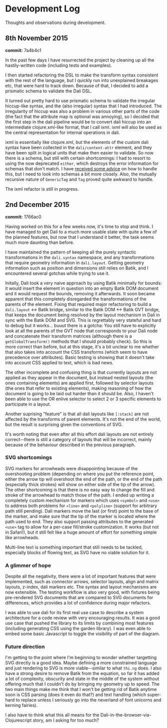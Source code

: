# Development Log

Thoughts and observations during development.

## 8th November 2015

**commit:** 7a4b4c1

In the past few days I have resurrected the project by cleaning up all
the hastily-written code (including tests and examples).

I then started refactoring the DSL to make the transform syntax
consistent with the rest of the language, but I quickly run into
unexplained breakages etc, that were hard to track down. Because of
that, I decided to add a prismatic schema to validate the Dali DSL.

It turned out pretty hard to use prismatic schema to validate the
irregular hiccup-like syntax, and the (also irregular) syntax that I
had introduced. The irregularity of hiccup was also a problem in
various other parts of the code (the fact that the attribute map is
optional was annoying), so I decided that the first step in the dali
pipeline would be to convert dali hiccup into an intermediate
clojure.xml-like format, that I call ixml. ixml will also be used as
the central representation for internal operations in dali.

ixml is essentially like clojure.xml, but the elements of the custom
dali syntax have been collected in the `dali/content-attr` element,
and they have been split in logical units that make then easier to
validate. So now there is a schema, but still with certain
shortcomings: I had to resort to using the now deprecated `either`,
which destroys the error information for schemas that don't match. I
have
[received some advice](https://github.com/Prismatic/schema/issues/295)
on how to handle this, but I need to look into schemas a bit more
closely. Also, the mutually recursive nature of `GenericTag` and `Tag`
proved quite awkward to handle.

The ixml refactor is still in progress.

## 2nd December 2015

**commit:** 1766ac0

Having worked on this for a few weeks now, it's time to stop and
think. I have managed to get Dali to a much more usable state with
quite a few of the planned features, but now that I understand it
better, the task seems much more daunting than before.

I have maintained the pattern of keeping all the purely syntactic
transformations in the `dali.syntax` namespace, and any
transformations that require geometry information in
`dali.layout`. Getting geometry information such as position and
dimensions still relies on Batik, and I encountered several gotchas
while trying to use it.

Initally, Dali took a very naive approach by using Batik minimally for
bounds: it would insert the element in question into an empty Batik
DOM document and it would request the bounds, removing it
afterwards. It soon became apparent that this completely disregarded
the transformations of the parents of the element. Fixing that
required major refactoring to build a `dali.layout` <-> Batik bridge,
similar to the Batik DOM <-> Batik GVT bridge, that keeps the document
being resolved by the layout mechanism in Dali in sync with the Batik
DOM and SVG. This is regrettably very stateful and hard to debug but
it works... buuut there is a gotcha: You still have to explicitly look
at all the parents of the GVT node that corresponds to your Dali node
and concatenate their transform matrices (although there is a
`getGlobalTransform()` methods that I should probably check). So this
is more correct than before, but at this stage, it's a bit unclear to
me whether that also takes into account the CSS transforms (which seem
to have precedence over attributes). Basic testing is showing that it
doesn't take into account CSS applied to text, which is bad news.

The other incomplete and confusing thing is that currently layouts are
not applied as they appear in the document, but instead nested layouts
(the ones containing elements) are applied first, followed by selector
layouts (the ones that refer to existing elements), making reasoning
of how the document is going to be laid out harder than it should
be. Also, I haven't been able to use the OR enlive selector to select
2 or 3 specific elements to participate in a layout.

Another suprising "feature" is that all dali layouts like `[:stack]`
are not affected by the transforms of parent elements. It's not the
end of the world, but the result is surprising given the conventions
of SVG.

It's worth noting that even after all this effort dali layouts are not
entirely correct--there is still a category of layouts that will be
incorrect, mainly because of the behaviour described in the previous
paragraph.

### SVG shortcomings

SVG markers for arrowheads were disappointing because of the
overshooting problem (depending on where you put the reference point,
either the arrow tip will overshoot the end of the path, or the end of
the path (especially thick strokes) will show on either side of the
tip of the arrow). The other shortcoming is that there is no easy way
to change the fill and stroke of the arrowhead to match those of the
path. I ended up writing a completely custom mechanism for markers
which uses `<symbol>` and `<use>` to address both problems for
`<line>` and `<polyline>` (support for arbitrary path still
pending). Dali markers move the last (or first) point to the base of
the marker, and make sure that the tip of the marker is located where
the path used to end. They also support passing attributes to the
generated `<use>` tag to allow for a per-case fill/stroke
customization. It works (but not in Safari!), but it still felt like a
huge amount of effort for something simple like arrowheads.

Multi-line text is something important that still needs to be tackled,
especially blocks of flowing text, as SVG have no viable solution for
it.

### A glimmer of hope

Despite all the negativity, there were a lot of important features
that were implemented, such as connector arrows, selector layouts,
align and matrix layouts, z-index, dali markers etc. The syntax and
layout mechanisms are now extensible. The testing workflow is also
very good, with fixtures being pre-rendered SVG documents that are
compared to SVG documents for differences, which provides a lot of
confidence during major refactors.

I was able to use dali for its first real use case to describe a
system architecture for a code review with very encouraging
results. It was a good use case that pushed the library to its limits
by combining most features (including generating CSS using the garden
library). I was even able to embed some basic Javascript to toggle the
visibility of part of the diagram.

### Future direction

I'm getting to the point where I'm beginning to wonder whether
targetting SVG directly is a good idea. Maybe defining a more
constrained language and just rendering to SVG is more viable--similar
to what `thi.ng` does. I also have a strong desire to remove Batik
from the equation, so far it has added a lot of complexity, obscurity
and state in the middle of the system without offering much that I
couldn't do by bringing my geometry up to speed. The two main things
make me think that I won't be getting rid of Batik anytime soon is CSS
parsing (does it even do that?) and text handling (which super-hard to
replace unless I seriously go into the neverland of font unicorns and
kerning fairies).

I also have to think what this all means for the
Dali-in-the-browser-via-Clojurescript story, am I asking for too much?
